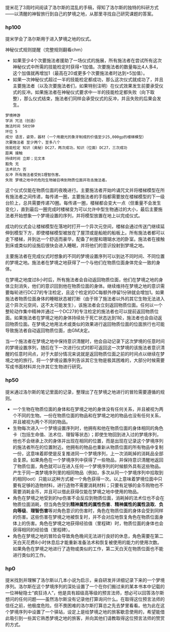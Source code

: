 提米花了3周时间阅读了洛尔斯的混乱的手稿，得知了洛尔斯的独特的科研方式——以清醒的神智旅行到自己的梦境之地，从那里寻找自己研究课题的答案。

### hp100

提米学会了洛尔斯用于进入梦境之地的仪式。

神秘仪式规则提醒（完整规则翻看chm）
- 如果至少4个次要施法者援助了一场仪式的施展，所有施法者在尝试所有这次神秘仪式中所需的技能检定时获得+1加值。次要施法者的数量每比4人多4，这个加值就再增加1（最高在20或更多个次要施法者时达到+5加值）。
- 如果一次神秘仪式超过一半的技能检定都成功，那么这次仪式就成功了，并且主要施法者（以及次要施法者们，如果特别注明）在仪式效果发生前要承受仪式的反冲。如果施法者在神秘仪式要求中一半的技能检定都失败（向下取整），那么仪式结束，施法者们同样会承受仪式的反冲，并且失败的后果会发生。

```
梦境神游
学派 咒法（创造）
施法时间 50分钟
环位 5
成分 语言，姿势，器材（一个用磨光的象牙制成的价值至少25,000gp的楼梯模型）
次要施法者 至少两个，至多八个
技能检定 知识（奥秘）DC27，两次成功，知识（位面）DC27，三次成功
距离 接触
持续时间 立即；见文本
豁免 无
法术抗力 否
反冲 所有施法者受到1理智伤害。
失败 梦境之地中的危险生物被召唤到物质位面并攻击施法者。
```
这个仪式仅能在物质位面的夜晚进行。主要施法者开始吟诵咒文并将楼梯模型在所有施法者之间传递，每传递一圈，主要施法者的手指都需要放在楼梯模型的下一级台阶上，总共需要传递70圈。每传递一圈，楼梯都会变大一点（但重量不会发生变化），直到最后一圈完成时楼梯变为可以允许中型生物通过的大小，最后主要施法者开始想象一个梦境设置的序列，并将模型放置在地上以完成仪式。

成功的仪式会让楼梯模型在落地时打开一个异次元空间，楼梯会通过传送门继续延伸到模型下方，即使楼梯模型被放在了屋顶或是船舱的船板上。所有施法者都可以走下楼梯，并到达一个舒适而豪华，配备了树屋和珊瑚水池的卧室。施法者在接触到床或类似的设施后很快会进入睡眠，并将他们的意识投射到梦境之地。

主要施法者在完成仪式时想象的不同的梦境设置序列可以到达不同时间、不同位置的梦境之地。施法者在梦境之地获得了一个与他们在物质位面身体完全一致的身体。

在梦境之地度过8小时后，所有施法者会自动返回物质位面，他们在梦境之地的身体立刻消失，他们的意识回到他在物质位面的身体。继续维持在梦境之地的意识需要每轮进行DC27的专注检定，且这个检定的DC每额外停留1分钟就会增加1。如果施法者物质位面身体的睡眠状态被打断（由于除了施法者以外的其它生物无法进入这个异次元空间，这不太可能发生），该施法者会立刻返回物质位面。任何以一个整轮动作集中精神并通过一个DC27的专注检定的施法者也可以提前返回物质位面。如果施法者在梦境之地的身体持续处于死亡状态达到1轮，施法者也会自动返回物质位面。在梦境之地用法术或类似的效果进行返回物质位面的位面旅行也可能导致施法者自动返回物质位面，由GM决定。

当一个施法者在梦境之地中保持意识清醒时，他会自动记录下这次梦境的任意时间的梦境设置序列，随后在下一次进行仪式时即可返回这一次梦境的该施法者意识清醒的任意时间点，对于大部分情况来说就是返回物质位面之前的时间点以继续在梦境之地的旅行。将一个梦境设置序列告诉其它生物是极其困难的，大部分时候需要写成书面材料并允许其它生物进行研究。

### hp50

提米通过洛尔斯的笔记里面的记录，整理出了在梦境之地进行的冒险需要遵循的规则。

- 一个生物在物质位面的身体和在梦境之地的身体没有任何关系，并且被视为两个不同的生物。一份在物质位面的物品和在梦境之地的物品也没有任何关系，并且被视为两个不同的物品。
- 生物每次进入一个梦境设置序列时，他拥有和他在物质位面的身体相同的角色卡（包括生命值、法术位、理智等状态）；即使生物回到进入过的梦境序列，他也不会继承上次的身体并出现在相同的位置，而是出现在记录这个梦境序列的施法者所在的位置附近。他拥有的物品也重新从物质位面的所有物品中复制一份，这意味着即使是反复推进同一个梦境序列，上一次消耗掉的消耗品全部会复原。如果角色在一个梦境序列中获得了一些物品，并保持意识清醒地返回了物质位面，角色就可以在进入任何一个梦境序列的时候额外具有这些物品。产生于同一类梦境序列里的相同物品（例如，多次从同一个梦境序列中拾取到的相同loot）只能以这种方式被一个角色获得一次。以上意味着梦境位面中只要有足够的造物材料，进行造物不需要消耗材料；只要有足够的金币购物也不需要消耗金币，并且可以借此获得仅能在梦境之地中使用的物品。
- 角色在梦境之地受到的hp伤害不会反应到物质位面，消耗掉的法术位也不会在物质位面消耗，但当角色受到**精神属性的属性伤害**、**精神属性的属性汲取**、**负向等级**、**理智伤害**等对角色意识的伤害时，角色在物质位面的身体会受到同样的伤害。这些伤害在梦境之地被恢复时，并不会对应地恢复角色在物质位面身体上的伤害。角色在梦境之地获得经验值（里程碑）时，物质位面的身体也会获得相同的经验值（里程碑）。
- 角色在梦境之地的冒险会导致角色晚间无法进行良好的休息，角色需要在第二天白天花费8小时休息后才能重新准备法术和恢复被使用的能力的使用次数。如果角色在梦境之地进行了造物或类似的工作，第二天白天在物质位面也不能进行类似的工作。

### hp0

提米找到并理解了洛尔斯以几本小说为启示，亲自研发并详细记录下来的一个梦境序列。洛尔斯在这个梦境序列的深处设置了一个在你们搬过来的某本书本中记载的一位神秘隐士“疯狂诗人”，他是具有超级高等级的预言法师，想必可以回答洛尔斯想问的任何问题——虽然洛尔斯没有记录他打算询问什么。在取得这位预言法师的信任之前，他极度危险。但不畏困难的洛尔斯打算总之先去梦里看看。他为此在这个梦境序列中设置了一个驿站，设定上是给梦境之地的旅客歇息使用的，希望能借此吸引到一些其它熟悉梦境之地的旅客，并向其他们请教取得这位预言法师的赞赏的方式。

